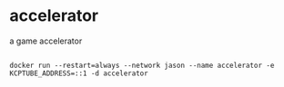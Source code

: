 # accelerator
a game accelerator


```shell

docker run --restart=always --network jason --name accelerator -e KCPTUBE_ADDRESS=::1 -d accelerator

```
